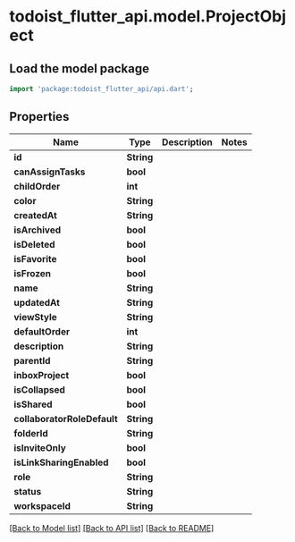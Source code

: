 # todoist_flutter_api.model.ProjectObject

## Load the model package
```dart
import 'package:todoist_flutter_api/api.dart';
```

## Properties
Name | Type | Description | Notes
------------ | ------------- | ------------- | -------------
**id** | **String** |  | 
**canAssignTasks** | **bool** |  | 
**childOrder** | **int** |  | 
**color** | **String** |  | 
**createdAt** | **String** |  | 
**isArchived** | **bool** |  | 
**isDeleted** | **bool** |  | 
**isFavorite** | **bool** |  | 
**isFrozen** | **bool** |  | 
**name** | **String** |  | 
**updatedAt** | **String** |  | 
**viewStyle** | **String** |  | 
**defaultOrder** | **int** |  | 
**description** | **String** |  | 
**parentId** | **String** |  | 
**inboxProject** | **bool** |  | 
**isCollapsed** | **bool** |  | 
**isShared** | **bool** |  | 
**collaboratorRoleDefault** | **String** |  | 
**folderId** | **String** |  | 
**isInviteOnly** | **bool** |  | 
**isLinkSharingEnabled** | **bool** |  | 
**role** | **String** |  | 
**status** | **String** |  | 
**workspaceId** | **String** |  | 

[[Back to Model list]](../README.md#documentation-for-models) [[Back to API list]](../README.md#documentation-for-api-endpoints) [[Back to README]](../README.md)


